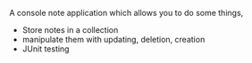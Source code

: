 A console note application which allows you to do some things,

 - Store notes in a collection
 - manipulate them with updating, deletion, creation
 - JUnit testing
